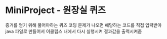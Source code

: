 # MiniProject - 원장실 퀴즈
증거를 얻기 위해 풀어야하는 퀴즈
코딩 문제가 나오면 해당하는 코드를 직접 입력받아 java 파일로 만들어서 이클립스 내에서 다시 실행시켜 결과값을 출력시켜줌
